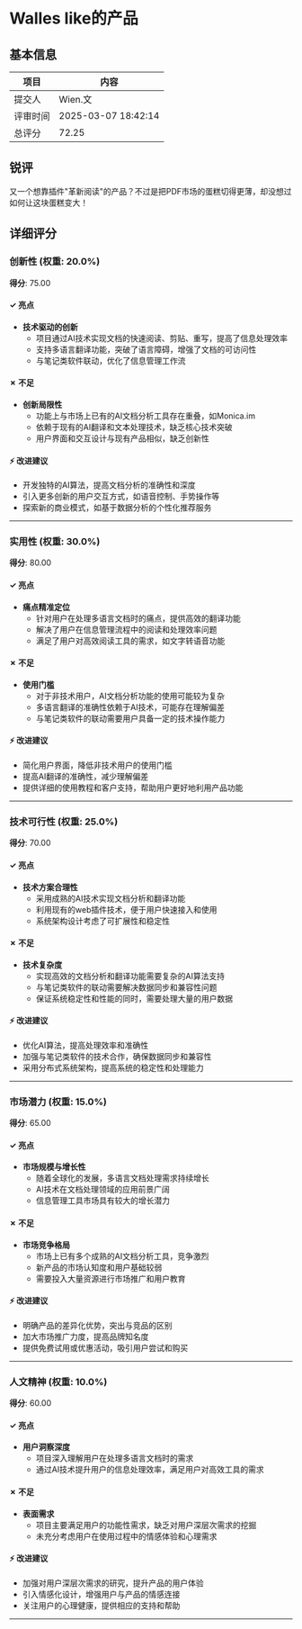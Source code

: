 # Walles like的产品

## 基本信息

| 项目 | 内容 |
|------|------|
| 提交人 | Wien.文 |
| 评审时间 | 2025-03-07 18:42:14 |
| 总评分 | 72.25 |

## 锐评

又一个想靠插件"革新阅读"的产品？不过是把PDF市场的蛋糕切得更薄，却没想过如何让这块蛋糕变大！

## 详细评分

### 创新性 (权重: 20.0%)

**得分**: 75.00

#### ✓ 亮点

* **技术驱动的创新**
  * 项目通过AI技术实现文档的快速阅读、剪贴、重写，提高了信息处理效率
  * 支持多语言翻译功能，突破了语言障碍，增强了文档的可访问性
  * 与笔记类软件联动，优化了信息管理工作流

#### ✗ 不足

* **创新局限性**
  * 功能上与市场上已有的AI文档分析工具存在重叠，如Monica.im
  * 依赖于现有的AI翻译和文本处理技术，缺乏核心技术突破
  * 用户界面和交互设计与现有产品相似，缺乏创新性

#### ⚡ 改进建议

* 开发独特的AI算法，提高文档分析的准确性和深度
* 引入更多创新的用户交互方式，如语音控制、手势操作等
* 探索新的商业模式，如基于数据分析的个性化推荐服务

---

### 实用性 (权重: 30.0%)

**得分**: 80.00

#### ✓ 亮点

* **痛点精准定位**
  * 针对用户在处理多语言文档时的痛点，提供高效的翻译功能
  * 解决了用户在信息管理流程中的阅读和处理效率问题
  * 满足了用户对高效阅读工具的需求，如文字转语音功能

#### ✗ 不足

* **使用门槛**
  * 对于非技术用户，AI文档分析功能的使用可能较为复杂
  * 多语言翻译的准确性依赖于AI技术，可能存在理解偏差
  * 与笔记类软件的联动需要用户具备一定的技术操作能力

#### ⚡ 改进建议

* 简化用户界面，降低非技术用户的使用门槛
* 提高AI翻译的准确性，减少理解偏差
* 提供详细的使用教程和客户支持，帮助用户更好地利用产品功能

---

### 技术可行性 (权重: 25.0%)

**得分**: 70.00

#### ✓ 亮点

* **技术方案合理性**
  * 采用成熟的AI技术实现文档分析和翻译功能
  * 利用现有的web插件技术，便于用户快速接入和使用
  * 系统架构设计考虑了可扩展性和稳定性

#### ✗ 不足

* **技术复杂度**
  * 实现高效的文档分析和翻译功能需要复杂的AI算法支持
  * 与笔记类软件的联动需要解决数据同步和兼容性问题
  * 保证系统稳定性和性能的同时，需要处理大量的用户数据

#### ⚡ 改进建议

* 优化AI算法，提高处理效率和准确性
* 加强与笔记类软件的技术合作，确保数据同步和兼容性
* 采用分布式系统架构，提高系统的稳定性和处理能力

---

### 市场潜力 (权重: 15.0%)

**得分**: 65.00

#### ✓ 亮点

* **市场规模与增长性**
  * 随着全球化的发展，多语言文档处理需求持续增长
  * AI技术在文档处理领域的应用前景广阔
  * 信息管理工具市场具有较大的增长潜力

#### ✗ 不足

* **市场竞争格局**
  * 市场上已有多个成熟的AI文档分析工具，竞争激烈
  * 新产品的市场认知度和用户基础较弱
  * 需要投入大量资源进行市场推广和用户教育

#### ⚡ 改进建议

* 明确产品的差异化优势，突出与竞品的区别
* 加大市场推广力度，提高品牌知名度
* 提供免费试用或优惠活动，吸引用户尝试和购买

---

### 人文精神 (权重: 10.0%)

**得分**: 60.00

#### ✓ 亮点

* **用户洞察深度**
  * 项目深入理解用户在处理多语言文档时的需求
  * 通过AI技术提升用户的信息处理效率，满足用户对高效工具的需求

#### ✗ 不足

* **表面需求**
  * 项目主要满足用户的功能性需求，缺乏对用户深层次需求的挖掘
  * 未充分考虑用户在使用过程中的情感体验和心理需求

#### ⚡ 改进建议

* 加强对用户深层次需求的研究，提升产品的用户体验
* 引入情感化设计，增强用户与产品的情感连接
* 关注用户的心理健康，提供相应的支持和帮助

---

